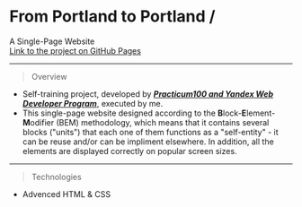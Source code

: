 # From Portland to Portland /
A Single-Page Website  
[Link to the project on GitHub Pages](https://idoslivko.github.io/web_project_3/)

---   

> Overview
* Self-training project, developed by _**[Practicum100 and Yandex Web Developer Program](https://practicum.yandex.com/)**_, executed by me.  
* This single-page website designed according to the **B**lock-**E**lement-**M**odifier (BEM) methodology, which means that it contains several blocks ("units") that each one of them functions as a "self-entity" - it can be reuse and/or can be impliment elsewhere.
In addition, all the elements are displayed correctly on popular screen sizes.  

---
> Technologies
* Advenced HTML & CSS